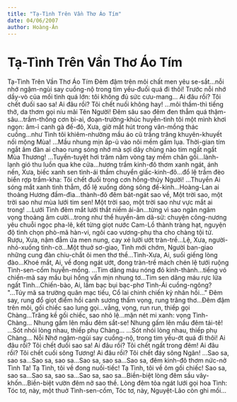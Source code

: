 ```yaml
---
title: "Tạ-Tình Trên Vần Thơ Áo Tím"
date: 04/06/2007
author: Hoàng-Ân
---
```


# Tạ-Tình Trên Vần Thơ Áo Tím

Tạ-Tình Trên Vần Thơ Áo Tím
Đêm đậm trên môi chất men yêu se-sắt...nỗi nhớ ngậm-ngùi say cuồng-nộ trong tim yếu-đuối quá đi thôi!  Trước nỗi nhớ dầy-vò của mối tình quá lớn: tôi không đủ sức cưu-mang... 
     Ai đâu rồi? Tôi chết đuối sao sa!
     Ai đâu rồi? Tôi chết nuối không hay!
...môi thầm-thì tiếng thở, da thơm gọi níu mãi Tên Người!
Đêm sâu sao đêm đen thẫm quá thậm-sâu...trầm-thống cơn bi-ai, đoạn-trường-khúc huyễn-tình tôi một mình khơi ngọn: âm-ỉ canh gà đế-đô, Xưa, giờ mất hút trong vân-mồng thác cuồng...như Tình tôi khiêm-nhường mầu áo cũ trắng trăng khuyên-khuyết nối mộng Mùa!
...Mầu nhung mịn ấp-ủ vào nôi mềm gấm lụa.  Thời-gian tím ngắt âm đàn ai chao rung sóng nhớ mà sợi dây chùng nào tim ngất ngất Mùa Thương!
...Tuyền-tuyệt hơi trăm năm vòng tay mềm chăn gối...lành-lạnh gió thu luồn qua khe cửa...hương trầm kinh-đô thơm xanh ngát, ánh nến, Xưa, biếc xanh sen tình-ái thầm chuyển giấc-kinh-đô...đổ lệ trầm đèo biển rợp trầm-kha: Tôi chết đuối trong cơn hồng-thủy Người!
...Thuyền Ai sóng mắt xanh tình thẫm, đổ lệ xuống dòng sông đế-kinh...Hoàng-Lan ai thoảng Hương đầm-đìa...thành-đô đêm bát-ngát sao về,
     Một trời sao, một trời sao như mùa lưới tim sen!
     Một trời sao, một trời sao như vực mắt ai trong!
...Lưới Tình đêm mắt lưới thắt niềm ái-ân...từng vì sao ngân ngâm vọng thoảng âm cười...trong như thể huyền-âm dã-sử: chuyện công-nương yêu chuỗi ngọc pha-lê, kết từng giọt nước Cam-Lồ thành tràng hạt, nguyện độ tình chọn phò-mã hàn-vi, ngôi cao vương-phụ tha cho chàng tội tử.
Rượu, Xưa, nậm đẫm ứa men nung, cay xé lưỡi ướt tràn-trề...Lệ, Xưa, người-nhỏ-xuống tình-cờ...Một thuở sơ-giao, Tình mới chớm, Người ban-giao những cung đàn chiu-chắt ôi men thơ thề...Tình-Xưa, Ai, suối giếng lòng đào...Khoé mắt, Ai, về đong ngát ướt, đong tràn-trề mách chén lệ tưới ruộng Tình-sen-cốm huyễn-mồng.
...Tim dâng máu nóng đỏ kinh-thành...tiếng vó chiến-mã say mầu bụi hồng vẩn mịn nhung tơ...Tim sen dâng máu rực lửa ngất Tình...Chiến-bào, Ai, lấm bạc bụi bạc-phơ Tình-Ái cuồng-ngông? "...Túy mã sa trường quân mạc tiếu, Cổ lai chinh chiến kỷ nhân hồi..."
Đêm say, rung đổ giọt điểm hồi canh sương thấm vọng, rung trăng thơ...Đêm đậm trên môi, gối chiếc sao lung gọi...vẳng, vọng, run run, thiếp gọi Chàng...Trăng kề gối chiếc, sao nhỏ lệ...mặn nét mi xanh: vọng Tình-Chàng...
     Nhung gấm lên mầu đêm sắt-se!
     Nhung gấm lên mầu đêm tái-tê!
...Sót nhói lòng nhau, thiếp phụ Chàng...
...Sót nhói lòng nhau, thiếp phụ Chàng...
Nỗi Nhớ ngậm-ngùi say cuồng-nộ, trong tim yếu-ớt quá đi thôi! 
     Ai đâu rồi? Tôi chết đuối sao sa!
     Ai đâu rồi? Tôi chết ngất trong đêm!
     Ai đâu rồi? Tôi chết cuối sông Tương!
     Ai đâu rồi?  Tôi chết đáy sông Ngân!
...Sao sa, sao sa...Sao sa, sao sa...Sao sa, sao sa...Sao sa, đêm kinh-đô thơm nức-nở Tình Ta!
Tạ Tình, tôi về đong nuối-tiếc!  Tạ Tình, tôi về ôm gối chiếc!  Sao sa, sao sa...Sao sa, sao sa...Sao sa, sao sa...Biền-biệt lòng đêm sầu vây-khốn...Biền-biệt vườn đêm nở sao thề.  Lòng đêm tỏa ngát lưới gọi hoa Tình: 
     Tóc tơ, này, một thuở Tình-sen-cốm,
     Tóc tơ, này, Nguyệt-Lão còn ghi mối...
